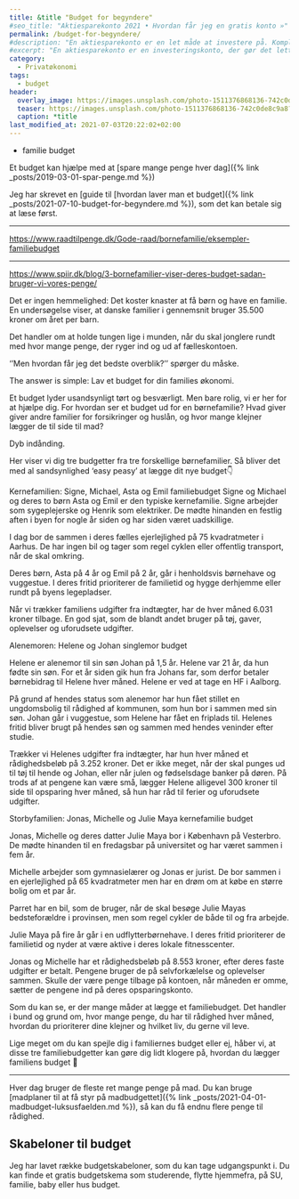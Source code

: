 ```yaml
---
title: &title "Budget for begyndere"
#seo_title: "Aktiesparekonto 2021 • Hvordan får jeg en gratis konto »"
permalink: /budget-for-begyndere/
#description: "En aktiesparekonto er en let måde at investere på. Komplet guide til beskatning og hvor du kan få en GRATIS aktiesparekonto."
#excerpt: "En aktiesparekonto er en investeringskonto, der gør det lettere for dig at komme i gang med at investere i aktier. Her er alt du skal vide om at investere på en aktiesparekonto."
category:
  - Privatøkonomi
tags:
  - budget
header:
  overlay_image: https://images.unsplash.com/photo-1511376868136-742c0de8c9a8?ixid=MXwxMjA3fDB8MHxwaG90by1wYWdlfHx8fGVufDB8fHw%3D&ixlib=rb-1.2.1&auto=format&fit=crop&w=1950&q=80
  teaser: https://images.unsplash.com/photo-1511376868136-742c0de8c9a8?ixid=MXwxMjA3fDB8MHxwaG90by1wYWdlfHx8fGVufDB8fHw%3D&ixlib=rb-1.2.1&auto=format&fit=crop&w=400&q=80
  caption: *title
last_modified_at: 2021-07-03T20:22:02+02:00
---
```


- familie budget

Et budget kan hjælpe med at [spare mange penge hver dag]({% link _posts/2019-03-01-spar-penge.md %})

Jeg har skrevet en [guide til [hvordan laver man et budget]({% link _posts/2021-07-10-budget-for-begyndere.md %}), som det kan betale sig at læse først.

***

https://www.raadtilpenge.dk/Gode-raad/bornefamilie/eksempler-familiebudget

***

https://www.spiir.dk/blog/3-bornefamilier-viser-deres-budget-sadan-bruger-vi-vores-penge/

Det er ingen hemmelighed: Det koster knaster at få børn og have en familie. En undersøgelse viser, at danske familier i gennemsnit bruger 35.500 kroner om året per barn.

Det handler om at holde tungen lige i munden, når du skal jonglere rundt med hvor mange penge, der ryger ind og ud af fælleskontoen.

‘’Men hvordan får jeg det bedste overblik?’’ spørger du måske.

The answer is simple: Lav et budget for din families økonomi.

Et budget lyder usandsynligt tørt og besværligt. Men bare rolig, vi er her for at hjælpe dig. For hvordan ser et budget ud for en børnefamilie? Hvad giver giver andre familier for forsikringer og huslån, og hvor mange klejner lægger de til side til mad?

Dyb indånding.

Her viser vi dig tre budgetter fra tre forskellige børnefamilier. Så bliver det med al sandsynlighed ‘easy peasy’ at lægge dit nye budget👇

Kernefamilien: Signe, Michael, Asta og Emil
familiebudget Signe og Michael og deres to børn Asta og Emil er den typiske kernefamilie. Signe arbejder som sygeplejerske og Henrik som elektriker. De mødte hinanden en festlig aften i byen for nogle år siden og har siden været uadskillige.

I dag bor de sammen i deres fælles ejerlejlighed på 75 kvadratmeter i Aarhus. De har ingen bil og tager som regel cyklen eller offentlig transport, når de skal omkring.

Deres børn, Asta på 4 år og Emil på 2 år, går i henholdsvis børnehave og vuggestue. I deres fritid prioriterer de familietid og hygge derhjemme eller rundt på byens legepladser.

Når vi trækker familiens udgifter fra indtægter, har de hver måned 6.031 kroner tilbage. En god sjat, som de blandt andet bruger på tøj, gaver, oplevelser og uforudsete udgifter.





Alenemoren: Helene og Johan
singlemor budget

Helene er alenemor til sin søn Johan på 1,5 år. Helene var 21 år, da hun fødte sin søn. For et år siden gik hun fra Johans far, som derfor betaler børnebidrag til Helene hver måned. Helene er ved at tage en HF i Aalborg.

På grund af hendes status som alenemor har hun fået stillet en ungdomsbolig til rådighed af kommunen, som hun bor i sammen med sin søn. Johan går i vuggestue, som Helene har fået en friplads til. Helenes fritid bliver brugt på hendes søn og sammen med hendes veninder efter studie.

Trækker vi Helenes udgifter fra indtægter, har hun hver måned et rådighedsbeløb på 3.252 kroner. Det er ikke meget, når der skal punges ud til tøj til hende og Johan, eller når julen og fødselsdage banker på døren. På trods af at pengene kan være små, lægger Helene alligevel 300 kroner til side til opsparing hver måned, så hun har råd til ferier og uforudsete udgifter.





Storbyfamilien: Jonas, Michelle og Julie Maya
kernefamilie budget

Jonas, Michelle og deres datter Julie Maya bor i København på Vesterbro. De mødte hinanden til en fredagsbar på universitet og har været sammen i fem år.

Michelle arbejder som gymnasielærer og Jonas er jurist. De bor sammen i en ejerlejlighed på 65 kvadratmeter men har en drøm om at købe en større bolig om et par år.

Parret har en bil, som de bruger, når de skal besøge Julie Mayas bedsteforældre i provinsen, men som regel cykler de både til og fra arbejde.

Julie Maya på fire år går i en udflytterbørnehave. I deres fritid prioriterer de familietid og nyder at være aktive i deres lokale fitnesscenter.

Jonas og Michelle har et rådighedsbeløb på 8.553 kroner, efter deres faste udgifter er betalt. Pengene bruger de på selvforkælelse og oplevelser sammen. Skulle der være penge tilbage på kontoen, når måneden er omme, sætter de pengene ind på deres opsparingskonto.





Som du kan se, er der mange måder at lægge et familiebudget. Det handler i bund og grund om, hvor mange penge, du har til rådighed hver måned, hvordan du prioriterer dine klejner og hvilket liv, du gerne vil leve.

Lige meget om du kan spejle dig i familiernes budget eller ej, håber vi, at disse tre familiebudgetter kan gøre dig lidt klogere på, hvordan du lægger familiens budget 🤗

***

Hver dag bruger de fleste ret mange penge på mad. Du kan bruge [madplaner til at få styr på madbudgettet]({% link _posts/2021-04-01-madbudget-luksusfaelden.md %}), så kan du få endnu flere penge til rådighed.

## Skabeloner til budget

Jeg har lavet række budgetskabeloner, som du kan tage udgangspunkt i. Du kan finde et gratis budgetskema som studerende, flytte hjemmefra, på SU, familie, baby eller hus budget.
